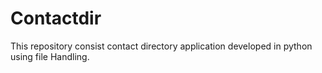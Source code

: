 # Contactdir
This repository consist contact directory application developed in python using file Handling.
